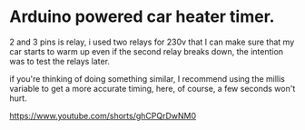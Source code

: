 # Arduino powered car heater timer.

2 and 3 pins is relay, i used two relays for 230v that I can make sure that my car starts to warm up even if the second relay breaks down, the intention was to test the relays later.

if you're thinking of doing something similar, I recommend using the millis variable to get a more accurate timing, here, of course, a few seconds won't hurt.

https://www.youtube.com/shorts/ghCPQrDwNM0
